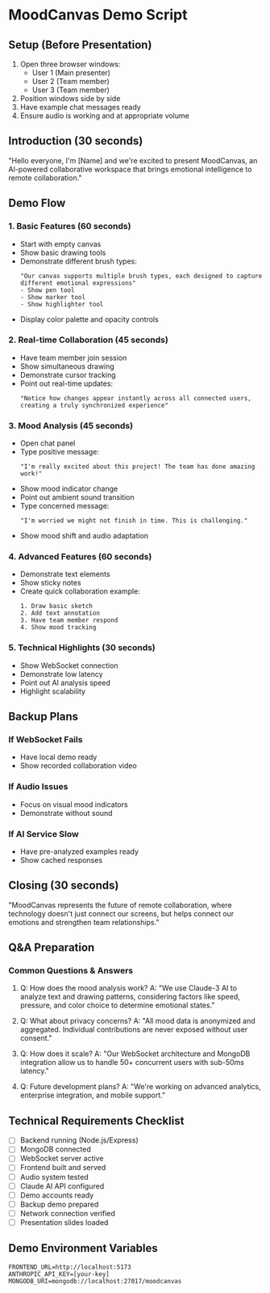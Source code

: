 # MoodCanvas Demo Script

## Setup (Before Presentation)
1. Open three browser windows:
   - User 1 (Main presenter)
   - User 2 (Team member)
   - User 3 (Team member)
2. Position windows side by side
3. Have example chat messages ready
4. Ensure audio is working and at appropriate volume

## Introduction (30 seconds)
"Hello everyone, I'm [Name] and we're excited to present MoodCanvas, an AI-powered collaborative workspace that brings emotional intelligence to remote collaboration."

## Demo Flow

### 1. Basic Features (60 seconds)
- Start with empty canvas
- Show basic drawing tools
- Demonstrate different brush types:
  ```
  "Our canvas supports multiple brush types, each designed to capture different emotional expressions"
  - Show pen tool
  - Show marker tool
  - Show highlighter tool
  ```
- Display color palette and opacity controls

### 2. Real-time Collaboration (45 seconds)
- Have team member join session
- Show simultaneous drawing
- Demonstrate cursor tracking
- Point out real-time updates:
  ```
  "Notice how changes appear instantly across all connected users, creating a truly synchronized experience"
  ```

### 3. Mood Analysis (45 seconds)
- Open chat panel
- Type positive message:
  ```
  "I'm really excited about this project! The team has done amazing work!"
  ```
- Show mood indicator change
- Point out ambient sound transition
- Type concerned message:
  ```
  "I'm worried we might not finish in time. This is challenging."
  ```
- Show mood shift and audio adaptation

### 4. Advanced Features (60 seconds)
- Demonstrate text elements
- Show sticky notes
- Create quick collaboration example:
  ```
  1. Draw basic sketch
  2. Add text annotation
  3. Have team member respond
  4. Show mood tracking
  ```

### 5. Technical Highlights (30 seconds)
- Show WebSocket connection
- Demonstrate low latency
- Point out AI analysis speed
- Highlight scalability

## Backup Plans
### If WebSocket Fails
- Have local demo ready
- Show recorded collaboration video

### If Audio Issues
- Focus on visual mood indicators
- Demonstrate without sound

### If AI Service Slow
- Have pre-analyzed examples ready
- Show cached responses

## Closing (30 seconds)
"MoodCanvas represents the future of remote collaboration, where technology doesn't just connect our screens, but helps connect our emotions and strengthen team relationships."

## Q&A Preparation

### Common Questions & Answers

1. Q: How does the mood analysis work?
   A: "We use Claude-3 AI to analyze text and drawing patterns, considering factors like speed, pressure, and color choice to determine emotional states."

2. Q: What about privacy concerns?
   A: "All mood data is anonymized and aggregated. Individual contributions are never exposed without user consent."

3. Q: How does it scale?
   A: "Our WebSocket architecture and MongoDB integration allow us to handle 50+ concurrent users with sub-50ms latency."

4. Q: Future development plans?
   A: "We're working on advanced analytics, enterprise integration, and mobile support."

## Technical Requirements Checklist
- [ ] Backend running (Node.js/Express)
- [ ] MongoDB connected
- [ ] WebSocket server active
- [ ] Frontend built and served
- [ ] Audio system tested
- [ ] Claude AI API configured
- [ ] Demo accounts ready
- [ ] Backup demo prepared
- [ ] Network connection verified
- [ ] Presentation slides loaded

## Demo Environment Variables
```env
FRONTEND_URL=http://localhost:5173
ANTHROPIC_API_KEY=[your-key]
MONGODB_URI=mongodb://localhost:27017/moodcanvas
```
